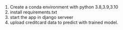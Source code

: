 1. Create a conda environment with python 3.8,3.9,3.10
2. install requirements.txt
3. start the app in django serveer
4. upload creditcard data to predict with trained model.
